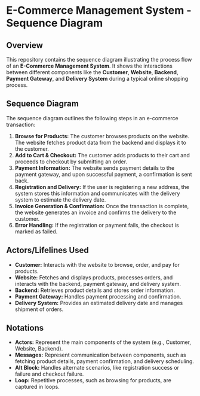 # E-Commerce Management System - Sequence Diagram

## Overview

This repository contains the sequence diagram illustrating the process flow of an **E-Commerce Management System**. It shows the interactions between different components like the **Customer**, **Website**, **Backend**, **Payment Gateway**, and **Delivery System** during a typical online shopping process.

## Sequence Diagram

The sequence diagram outlines the following steps in an e-commerce transaction:

1. **Browse for Products:** The customer browses products on the website. The website fetches product data from the backend and displays it to the customer.
2. **Add to Cart & Checkout:** The customer adds products to their cart and proceeds to checkout by submitting an order.
3. **Payment Information:** The website sends payment details to the payment gateway, and upon successful payment, a confirmation is sent back.
4. **Registration and Delivery:** If the user is registering a new address, the system stores this information and communicates with the delivery system to estimate the delivery date.
5. **Invoice Generation & Confirmation:** Once the transaction is complete, the website generates an invoice and confirms the delivery to the customer.
6. **Error Handling:** If the registration or payment fails, the checkout is marked as failed.

## Actors/Lifelines Used

- **Customer:** Interacts with the website to browse, order, and pay for products.
- **Website:** Fetches and displays products, processes orders, and interacts with the backend, payment gateway, and delivery system.
- **Backend:** Retrieves product details and stores order information.
- **Payment Gateway:** Handles payment processing and confirmation.
- **Delivery System:** Provides an estimated delivery date and manages shipment of orders.

## Notations

- **Actors:** Represent the main components of the system (e.g., Customer, Website, Backend).
- **Messages:** Represent communication between components, such as fetching product details, payment confirmation, and delivery scheduling.
- **Alt Block:** Handles alternate scenarios, like registration success or failure and checkout failure.
- **Loop:** Repetitive processes, such as browsing for products, are captured in loops.
